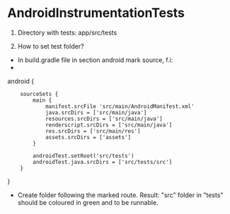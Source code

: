 AndroidInstrumentationTests
===========================
1. Directory with tests:
app/src/tests

2. How to set test folder?
- In build.gradle file in section android mark source, f.i:
- 
android {

        sourceSets {
            main {
                manifest.srcFile 'src/main/AndroidManifest.xml'
                java.srcDirs = ['src/main/java']
                resources.srcDirs = ['src/main/java']
                renderscript.srcDirs = ['src/main/java']
                res.srcDirs = ['src/main/res']
                assets.srcDirs = ['assets']
            }

            androidTest.setRoot('src/tests')
            androidTest.java.srcDirs = ['src/tests/src']
        }
  }
- Create folder following the marked route.
Result: "src" folder in "tests" should be coloured in green and to be runnable.
